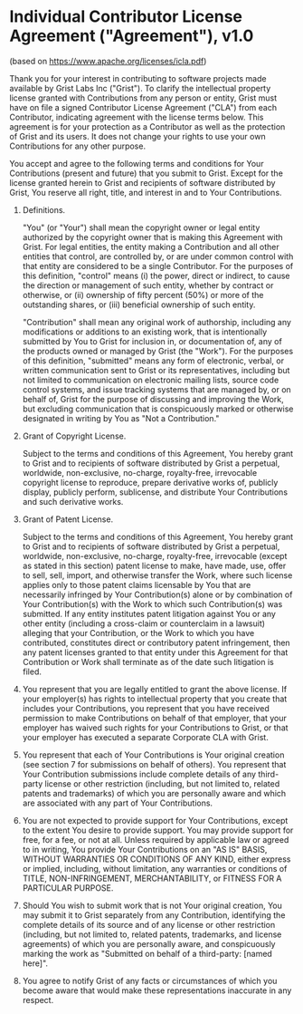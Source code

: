 # Individual Contributor License Agreement ("Agreement"), v1.0

(based on https://www.apache.org/licenses/icla.pdf)

Thank you for your interest in contributing to software projects made
available by Grist Labs Inc ("Grist"). To clarify the intellectual
property license granted with Contributions from any person or entity,
Grist must have on file a signed Contributor License Agreement ("CLA")
from each Contributor, indicating agreement with the license terms
below. This agreement is for your protection as a Contributor as well
as the protection of Grist and its users. It does not change your
rights to use your own Contributions for any other purpose.

You accept and agree to the following terms and conditions for Your
Contributions (present and future) that you submit to Grist. Except
for the license granted herein to Grist and recipients of software
distributed by Grist, You reserve all right, title, and interest in
and to Your Contributions.

1. Definitions.

   "You" (or "Your") shall mean the copyright owner or legal entity
   authorized by the copyright owner that is making this Agreement
   with Grist. For legal entities, the entity making a Contribution
   and all other entities that control, are controlled by, or are
   under common control with that entity are considered to be a single
   Contributor. For the purposes of this definition, "control" means
   (i) the power, direct or indirect, to cause the direction or
   management of such entity, whether by contract or otherwise, or
   (ii) ownership of fifty percent (50%) or more of the outstanding
   shares, or (iii) beneficial ownership of such entity.

   "Contribution" shall mean any original work of authorship,
   including any modifications or additions to an existing work, that
   is intentionally submitted by You to Grist for inclusion in, or
   documentation of, any of the products owned or managed by Grist
   (the "Work"). For the purposes of this definition, "submitted"
   means any form of electronic, verbal, or written communication sent
   to Grist or its representatives, including but not limited to
   communication on electronic mailing lists, source code control
   systems, and issue tracking systems that are managed by, or on
   behalf of, Grist for the purpose of discussing and improving the
   Work, but excluding communication that is conspicuously marked or
   otherwise designated in writing by You as "Not a Contribution."

2. Grant of Copyright License.

   Subject to the terms and conditions of this Agreement, You hereby
   grant to Grist and to recipients of software distributed by Grist a
   perpetual, worldwide, non-exclusive, no-charge, royalty-free,
   irrevocable copyright license to reproduce, prepare derivative
   works of, publicly display, publicly perform, sublicense, and
   distribute Your Contributions and such derivative works.

3. Grant of Patent License.

   Subject to the terms and conditions of this Agreement, You hereby
   grant to Grist and to recipients of software distributed by Grist a
   perpetual, worldwide, non-exclusive, no-charge, royalty-free,
   irrevocable (except as stated in this section) patent license to
   make, have made, use, offer to sell, sell, import, and otherwise
   transfer the Work, where such license applies only to those patent
   claims licensable by You that are necessarily infringed by Your
   Contribution(s) alone or by combination of Your Contribution(s)
   with the Work to which such Contribution(s) was submitted. If any
   entity institutes patent litigation against You or any other entity
   (including a cross-claim or counterclaim in a lawsuit) alleging
   that your Contribution, or the Work to which you have contributed,
   constitutes direct or contributory patent infringement, then any
   patent licenses granted to that entity under this Agreement for
   that Contribution or Work shall terminate as of the date such
   litigation is filed.

4. You represent that you are legally entitled to grant the above
   license. If your employer(s) has rights to intellectual property
   that you create that includes your Contributions, you represent
   that you have received permission to make Contributions on behalf
   of that employer, that your employer has waived such rights for
   your Contributions to Grist, or that your employer has executed a
   separate Corporate CLA with Grist.

5. You represent that each of Your Contributions is Your original
   creation (see section 7 for submissions on behalf of others). You
   represent that Your Contribution submissions include complete
   details of any third-party license or other restriction (including,
   but not limited to, related patents and trademarks) of which you
   are personally aware and which are associated with any part of Your
   Contributions.

6. You are not expected to provide support for Your Contributions,
   except to the extent You desire to provide support. You may provide
   support for free, for a fee, or not at all. Unless required by
   applicable law or agreed to in writing, You provide Your
   Contributions on an "AS IS" BASIS, WITHOUT WARRANTIES OR CONDITIONS
   OF ANY KIND, either express or implied, including, without
   limitation, any warranties or conditions of TITLE,
   NON-INFRINGEMENT, MERCHANTABILITY, or FITNESS FOR A PARTICULAR
   PURPOSE.

7. Should You wish to submit work that is not Your original creation,
   You may submit it to Grist separately from any Contribution,
   identifying the complete details of its source and of any license
   or other restriction (including, but not limited to, related
   patents, trademarks, and license agreements) of which you are
   personally aware, and conspicuously marking the work as "Submitted
   on behalf of a third-party: [named here]".

8. You agree to notify Grist of any facts or circumstances of which
   you become aware that would make these representations inaccurate
   in any respect.
